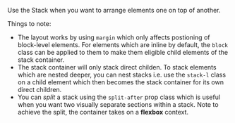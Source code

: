 Use the Stack when you want to arrange elements one on top of another.

Things to note:

- The layout works by using `margin` which only affects postioning of block-level elements. For elements which are inline by default, the `block` class can be applied to them to make them eligible child elements of the stack container.
- The stack container will only stack direct childen. To stack elements which are nested deeper, you can nest stacks i.e. use the `stack-l` class on a child element which then becomes the stack container for its own direct children.
- You can _split_ a stack using the `split-after` prop class which is useful when you want two visually separate sections within a stack. Note to achieve the split, the container takes on a **flexbox** context.
